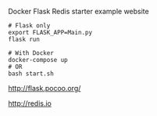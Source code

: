 Docker Flask Redis starter example website

```
# Flask only
export FLASK_APP=Main.py
flask run

# With Docker
docker-compose up
# OR
bash start.sh
```

http://flask.pocoo.org/

http://redis.io
